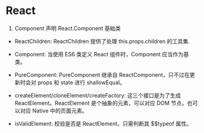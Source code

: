 # React

1. Component 声明 React.Component 基础类

- ReactChildren: ReactChildren 提供了处理 this.props.children 的工具集.

- Component: 当使用 ES6 类定义 React 组件时，Component 应当作为基类。

- PureComponent: PureComponent 继承自 ReactComponent，只不过在更新时会对 props 和 state 进行 shallowEqual。

- createElement/cloneElement/createFactory: 这三个接口是为了生成 ReactElement。ReactElement 是个抽象的元素，可以对应 DOM 节点，也可以对应 Native 中的页面元素。

- isValidElement: 校验是否是 ReactElement，只需判断其 $$typeof 属性。
